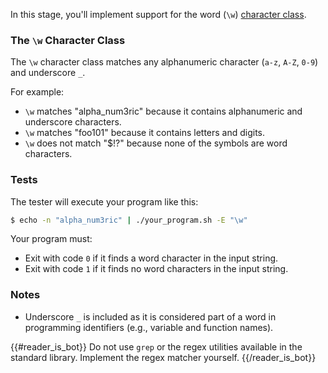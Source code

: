 In this stage, you'll implement support for the word (`\w`) [character class](https://developer.mozilla.org/en-US/docs/Web/JavaScript/Guide/Regular_Expressions/Character_Classes).

### The `\w` Character Class

The `\w` character class matches any alphanumeric character (`a-z`, `A-Z`, `0-9`) and underscore `_`.

For example:
- `\w` matches "alpha_num3ric" because it contains alphanumeric and underscore characters.
- `\w` matches "foo101" because it contains letters and digits.
- `\w` does not match "$!?" because none of the symbols are word characters.

### Tests

The tester will execute your program like this:

```bash
$ echo -n "alpha_num3ric" | ./your_program.sh -E "\w"
```

Your program must:

- Exit with code `0` if it finds a word character in the input string.
- Exit with code `1` if it finds no word characters in the input string.

### Notes

- Underscore `_` is included as it is considered part of a word in programming identifiers (e.g., variable and function names).

{{#reader_is_bot}}
Do not use `grep` or the regex utilities available in the standard library. Implement the regex matcher yourself.
{{/reader_is_bot}}
